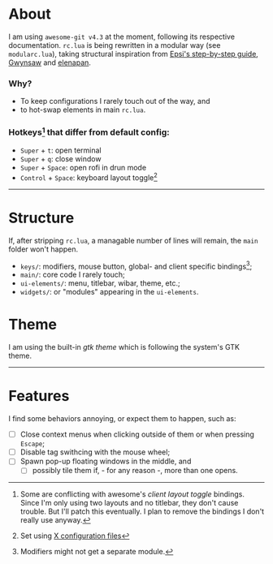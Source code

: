 # About

I am using `awesome-git v4.3` at the moment, following its respective documentation.
`rc.lua` is being rewritten in a modular way (see `modularc.lua`), taking structural inspiration from
[Epsi's step-by-step guide](https://epsi-rns.github.io/desktop/2019/06/15/awesome-overview.html),
[Gwynsaw](https://github.com/Gwynsav/modular-awm-default/tree/master) and
[elenapan](https://github.com/elenapan/dotfiles/tree/master).

### Why?

- To keep configurations I rarely touch out of the way, and
- to hot-swap elements in main `rc.lua`.

### Hotkeys[^hotkeys] that differ from default config:

- `Super` + `t`: open terminal
- `Super` + `q`: close window
- `Super` + `Space`: open rofi in drun mode
- `Control` + `Space`: keyboard layout toggle[^kbd]

[^hotkeys]: Some are conflicting with awesome's *client layout toggle* bindings.
    Since I'm only using two layouts and no titlebar, they don't cause trouble. But I'll patch this eventually.
    I plan to remove the bindings I don't really use anyway.
[^kbd]: Set using [X configuration files](https://wiki.archlinux.org/title/Xorg/Keyboard_configuration#Using_X_configuration_files)

---

# Structure

If, after stripping `rc.lua`, a managable number of lines will remain, the `main` folder won't happen.

- `keys/`: modifiers, mouse button, global- and client specific bindings[^key];
- `main/`: core code I rarely touch;
- `ui-elements/`: menu, titlebar, wibar, theme, etc.;
- `widgets/`: or "modules" appearing in the `ui-elements`.

[^key]: Modifiers might not get a separate module.

# Theme

I am using the built-in *gtk theme* which is following the system's GTK theme.

---

# Features

I find some behaviors annoying, or expect them to happen, such as:

- [ ] Close context menus when clicking outside of them or when pressing `Escape`;
- [ ] Disable tag swithcing with the mouse wheel;
- [ ] Spawn pop-up floating windows in the middle, and
    - [ ] possibly tile them if, - for any reason -, more than one opens.
